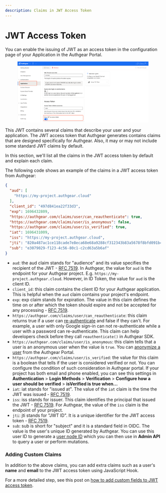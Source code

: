 ```yaml
---
description: Claims in JWT Access Token
---
```


# JWT Access Token

You can enable the issuing of JWT as an access token in the configuration page of your Application in the Authgear Portal.&#x20;

<figure><img src="../../.gitbook/assets/authgear-enable-jwt-token.png" alt=""><figcaption></figcaption></figure>

This JWT contains several claims that describe your user and your application. The JWT access token that Authgear generates contains claims that are designed specifically for Authgear. Also, it may or may not include some standard JWT claims by default.

In this section, we'll list all the claims in the JWT access token by default and explain each claim.

The following code shows an example of the claims in a JWT access token from Authgear:

```json
{
  "aud": [
    "https://my-project.authgear.cloud"
  ],
  "client_id": "497d841ea22f33d3",
  "exp": 1696432809,
  "https://authgear.com/claims/user/can_reauthenticate": true,
  "https://authgear.com/claims/user/is_anonymous": false,
  "https://authgear.com/claims/user/is_verified": true,
  "iat": 1696431009,
  "iss": "https://my-project.authgear.cloud",
  "jti": "820a487ac1ce118cade7e8eca68e68a9288cf312343b83a5678f8bfd091b4768",
  "sub": "e3079029-f123-4c56-80c1-c2cd63a5b6af"
}
```

* `aud`: the aud claim stands for "audience" and its value specifies the recipient of the JWT - [RFC 7519](https://www.rfc-editor.org/rfc/rfc7519.html#section-4.1.3). In Authgear, the value for `aud` is the endpoint for your Authgear project. E.g. `https://my-project.authgear.cloud`. However, in ID Token, the value for `aud` is the client ID.
* `client_id`: this claim contains the client ID for your Authgear application. This is helpful when the `aud` claim contains your project's endpoint.
* `exp`: exp claim stands for expiration. The value in this claim defines the time on or after which the token should expire and not be accepted for any processing - [RFC 7519](https://www.rfc-editor.org/rfc/rfc7519.html#section-4.1.4).
* `https://authgear.com/claims/user/can_reauthenticate`: this claim returns true if a user can [re-authenticate](https://docs.authgear.com/how-to-guide/authenticate/reauthentication) and false if they can't. For example, a user with only Google sign-in can not re-authenticate while a user with a password can re-authenticate. This claim can help developers check before they call `reauthenticate()` in Authgear SDK.
* `https://authgear.com/claims/user/is_anonymous`: this claim tells that a user is an anonymous user when the value is `true`. You can [anonymize a user](https://docs.authgear.com/how-to-guide/authenticate/anonymous-users) from the Authgear Portal.
* `https://authgear.com/claims/user/is_verified`: the value for this claim is a boolean that tells if the user is considered verified or not. You can configure the condition of such consideration in Authgear portal. If your project has both email and phone enabled, you can see this settings in **Authentication** > **Login Methods** > **Verification** > **Configure how a user should be verified** > **isVerified is true when...**
* `iat`: iat stands for "issued at". The value of the `iat` claim is the time the JWT was issued - [RFC 7519](https://www.rfc-editor.org/rfc/rfc7519.html#section-4.1.6).
* `iss`: iss stands for issuer. This claim identifies the principal that issued the JWT - [RFC 7519](https://www.rfc-editor.org/rfc/rfc7519.html#section-4.1.1). For Authgear, the value of the `iss` claim is the endpoint of your project.
* `jti`: jti stands for "JWT ID". It is a unique identifier for the JWT access token - [RFC 7519](https://www.rfc-editor.org/rfc/rfc7519.html#section-4.1.7).
* `sub`: sub is short for "subject" and it is a standard field in OIDC. The value is the user's unique ID generated by Authgear. You can use this user ID to generate a [user node ID](https://docs.authgear.com/reference/apis/admin-api/node-id#1.-generate-id-for-user-node-type) which you can then use in **Admin API** to query a user or perform mutations.

### Adding Custom Claims

In addition to the above claims, you can add extra claims such as a user's **name** and **email** to the JWT access token using JavaScript Hook.

For a more detailed step, see this post on [how to add custom fields to JWT access token](https://docs.authgear.com/how-to-guide/integration/add-custom-fields-to-a-jwt-access-token).

